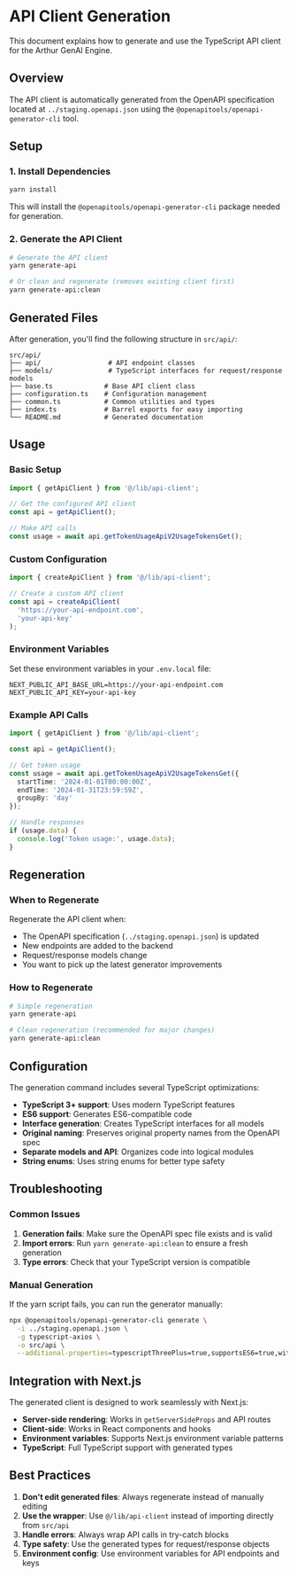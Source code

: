 # API Client Generation

This document explains how to generate and use the TypeScript API client for the Arthur GenAI Engine.

## Overview

The API client is automatically generated from the OpenAPI specification located at `../staging.openapi.json` using the `@openapitools/openapi-generator-cli` tool.

## Setup

### 1. Install Dependencies

```bash
yarn install
```

This will install the `@openapitools/openapi-generator-cli` package needed for generation.

### 2. Generate the API Client

```bash
# Generate the API client
yarn generate-api

# Or clean and regenerate (removes existing client first)
yarn generate-api:clean
```

## Generated Files

After generation, you'll find the following structure in `src/api/`:

```
src/api/
├── api/                 # API endpoint classes
├── models/              # TypeScript interfaces for request/response models
├── base.ts             # Base API client class
├── configuration.ts    # Configuration management
├── common.ts           # Common utilities and types
├── index.ts            # Barrel exports for easy importing
└── README.md           # Generated documentation
```

## Usage

### Basic Setup

```typescript
import { getApiClient } from '@/lib/api-client';

// Get the configured API client
const api = getApiClient();

// Make API calls
const usage = await api.getTokenUsageApiV2UsageTokensGet();
```

### Custom Configuration

```typescript
import { createApiClient } from '@/lib/api-client';

// Create a custom API client
const api = createApiClient(
  'https://your-api-endpoint.com',
  'your-api-key'
);
```

### Environment Variables

Set these environment variables in your `.env.local` file:

```env
NEXT_PUBLIC_API_BASE_URL=https://your-api-endpoint.com
NEXT_PUBLIC_API_KEY=your-api-key
```

### Example API Calls

```typescript
import { getApiClient } from '@/lib/api-client';

const api = getApiClient();

// Get token usage
const usage = await api.getTokenUsageApiV2UsageTokensGet({
  startTime: '2024-01-01T00:00:00Z',
  endTime: '2024-01-31T23:59:59Z',
  groupBy: 'day'
});

// Handle responses
if (usage.data) {
  console.log('Token usage:', usage.data);
}
```

## Regeneration

### When to Regenerate

Regenerate the API client when:
- The OpenAPI specification (`../staging.openapi.json`) is updated
- New endpoints are added to the backend
- Request/response models change
- You want to pick up the latest generator improvements

### How to Regenerate

```bash
# Simple regeneration
yarn generate-api

# Clean regeneration (recommended for major changes)
yarn generate-api:clean
```

## Configuration

The generation command includes several TypeScript optimizations:

- **TypeScript 3+ support**: Uses modern TypeScript features
- **ES6 support**: Generates ES6-compatible code
- **Interface generation**: Creates TypeScript interfaces for all models
- **Original naming**: Preserves original property names from the OpenAPI spec
- **Separate models and API**: Organizes code into logical modules
- **String enums**: Uses string enums for better type safety

## Troubleshooting

### Common Issues

1. **Generation fails**: Make sure the OpenAPI spec file exists and is valid
2. **Import errors**: Run `yarn generate-api:clean` to ensure a fresh generation
3. **Type errors**: Check that your TypeScript version is compatible

### Manual Generation

If the yarn script fails, you can run the generator manually:

```bash
npx @openapitools/openapi-generator-cli generate \
  -i ../staging.openapi.json \
  -g typescript-axios \
  -o src/api \
  --additional-properties=typescriptThreePlus=true,supportsES6=true,withInterfaces=true,modelPropertyNaming=original,enumPropertyNaming=UPPERCASE,stringEnums=true
```

## Integration with Next.js

The generated client is designed to work seamlessly with Next.js:

- **Server-side rendering**: Works in `getServerSideProps` and API routes
- **Client-side**: Works in React components and hooks
- **Environment variables**: Supports Next.js environment variable patterns
- **TypeScript**: Full TypeScript support with generated types

## Best Practices

1. **Don't edit generated files**: Always regenerate instead of manually editing
2. **Use the wrapper**: Use `@/lib/api-client` instead of importing directly from `src/api`
3. **Handle errors**: Always wrap API calls in try-catch blocks
4. **Type safety**: Use the generated types for request/response objects
5. **Environment config**: Use environment variables for API endpoints and keys
